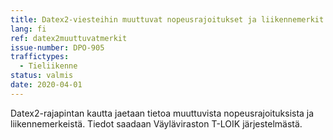 ```yaml
---
title: Datex2-viesteihin muuttuvat nopeusrajoitukset ja liikennemerkit
lang: fi
ref: datex2muuttuvatmerkit
issue-number: DPO-905
traffictypes:
  - Tieliikenne
status: valmis
date: 2020-04-01
---
```


Datex2-rajapintan kautta jaetaan tietoa muuttuvista nopeusrajoituksista ja liikennemerkeistä. Tiedot saadaan Väyläviraston T-LOIK järjestelmästä.